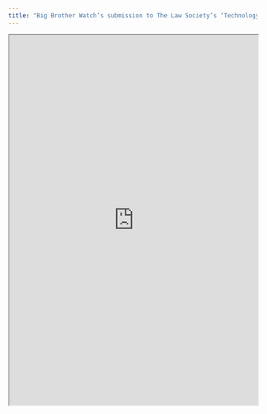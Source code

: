```yaml
---
title: "Big Brother Watch’s submission to The Law Society’s ‘Technology and the Law’ Policy Commission"
---
```



<iframe height="750" width="100%" src="https://ewelton.github.io/ktest/wiki.html#Big%20Brother%20Watch%E2%80%99s%20submission%20to%20The%20Law%20Society%E2%80%99s%20%E2%80%98Technology%20and%20the%20Law%E2%80%99%20Policy%20Commission"></iframe>
